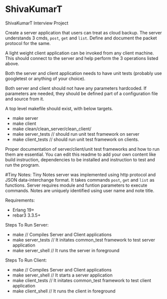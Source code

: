 # ShivaKumarT
ShivaKumarT Interview Project

Create a server application that users can treat as cloud backup.
The server understands 3 cmds, `post`, `get` and `list`.
Define and document the packet protocol for the same.

A light weight client application can be invoked from any client machine.
This should connect to the server and help perform the 3 operations listed above.

Both the server and client application needs to have unit tests (probably use googletest or anything of your choice).

Both server and client should not have any parameters hardcoded. If parameters are needed, they
should be defined part of a configuration file and source from it.

A top level makefile should exist, with below targets.
* make server
* make client
* make clean/clean_server/clean_client/
* make server_tests // should run unit test framework on server
* make client_tests // should run unit test framework on clients.

Proper documentation of server/client/unit test frameworks and how to run them are essential. You can edit this readme to add your own content like build instruction, dependencies to be installed and instruction to test and run the program.

#Tiny Notes:
  Tiny Notes server was implemented using http protocol and JSON data-interchange format. It takes commands `post`, `get` and `list` as functions. Server requires module and funtion parameters to execute commands. Notes are uniquely identified using user name and note title.

Requirements:
* Erlang 19+
* rebar3 3.3.5+

Steps To Run Server:
* make // Compiles Server and Client applications
* make server_tests // It initates common_test framework to test server application
* make server_shell // It runs the server in foreground

Steps To Run Client:
* make // Compiles Server and Client applications
* make server_shell // It starts a server application
* make client_tests // It initates common_test framework to test client application
* make client_shell // It runs the client in foreground

